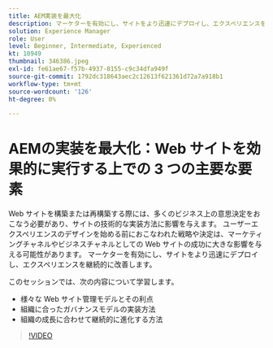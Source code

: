 ```yaml
---
title: AEM実装を最大化
description: マーケターを有効にし、サイトをより迅速にデプロイし、エクスペリエンスを継続的に改善します。
solution: Experience Manager
role: User
level: Beginner, Intermediate, Experienced
kt: 10949
thumbnail: 346386.jpeg
exl-id: fe61ae67-f57b-4937-8155-c9c34dfa949f
source-git-commit: 1792dc318643aec2c12613f621361d72a7a918b1
workflow-type: tm+mt
source-wordcount: '126'
ht-degree: 0%

---
```


# AEMの実装を最大化：Web サイトを効果的に実行する上での 3 つの主要な要素

Web サイトを構築または再構築する際には、多くのビジネス上の意思決定をおこなう必要があり、サイトの技術的な実装方法に影響を与えます。 ユーザーエクスペリエンスのデザインを始める前におこなわれた戦略や決定は、マーケティングチャネルやビジネスチャネルとしての Web サイトの成功に大きな影響を与える可能性があります。  マーケターを有効にし、サイトをより迅速にデプロイし、エクスペリエンスを継続的に改善します。

このセッションでは、次の内容について学習します。

* 様々な Web サイト管理モデルとその利点
* 組織に合ったガバナンスモデルの実装方法
* 組織の成長に合わせて継続的に進化する方法

>[!VIDEO](https://video.tv.adobe.com/v/346386/?quality=12&learn=on)
